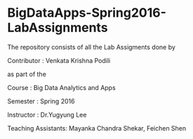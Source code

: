 # BigDataApps-Spring2016-LabAssignments
The repository consists of all the Lab Assigments done by

Contributor : Venkata Krishna Podili

as part of the

Course : Big Data Analytics and Apps

Semester : Spring 2016

Instructor : Dr.Yugyung Lee

Teaching Assistants: Mayanka Chandra Shekar, Feichen Shen

